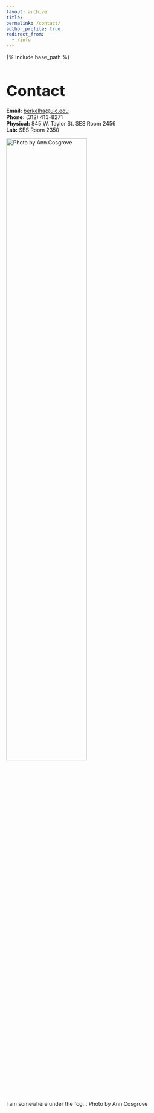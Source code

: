 ```yaml
---
layout: archive
title:
permalink: /contact/
author_profile: true
redirect_from:
  - /info
---
```


{% include base_path %}

<h1 style="font-size: 40px; font-weight: bold; margin-bottom: 0.5em;">Contact</h1>

**Email:** berkelha@uic.edu  
**Phone:** (312) 413-8271  
**Physical:** 845 W. Taylor St. SES Room 2456  
**Lab:** SES Room 2350

<img src="http://berkelha.people.uic.edu/wp-content/uploads/2014/11/CHIFOG_02.jpg" alt="Photo by Ann Cosgrove" style="width: 65%; height: auto;"><br>

I am somewhere under the fog… Photo by Ann Cosgrove
